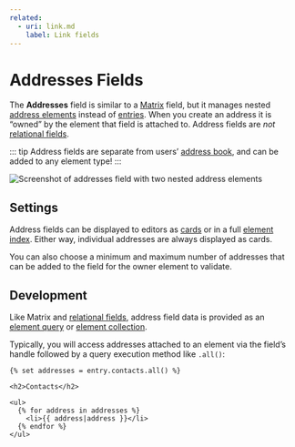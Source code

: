 ```yaml
---
related:
  - uri: link.md
    label: Link fields
---
```


# Addresses Fields

The **Addresses** field is similar to a [Matrix](matrix.md) field, but it manages nested [address elements](../element-types/addresses.md) instead of [entries](../element-types/entries.md). When you create an address it is “owned” by the element that field is attached to. Address fields are _not_ [relational fields](../../system/relations.md#custom-fields).

::: tip
Address fields are separate from users’ [address book](../element-types/users.md#addresses), and can be added to any element type!
:::

<BrowserShot url="https://my-project.ddev.site/admin/entries/vendors/123" :link="false">
<img src="../../images/fields-addresses.png" alt="Screenshot of addresses field with two nested address elements" />
</BrowserShot>

## Settings

Address fields can be displayed to editors as [cards](../../system/elements.md#chips-cards) or in a full [element index](../../system/elements.md#indexes). Either way, individual addresses are always displayed as cards.

You can also choose a minimum and maximum number of addresses that can be added to the field for the owner element to validate.

## Development

Like Matrix and [relational fields](../../system/relations.md#fields), address field data is provided as an [element query](../../development/element-queries.md) or [element collection](../../development/collections.md#element-collections).

Typically, you will access addresses attached to an element via the field’s handle followed by a query execution method like `.all()`:

```twig
{% set addresses = entry.contacts.all() %}

<h2>Contacts</h2>

<ul>
  {% for address in addresses %}
    <li>{{ address|address }}</li>
  {% endfor %}
</ul>
```

<See path="../element-types/addresses.md" label="Addresses" description="Learn more about managing and displaying address data." />
